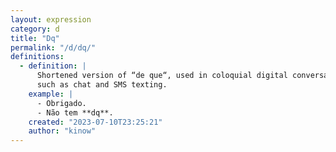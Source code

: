 ```yaml
---
layout: expression
category: d
title: "Dq"
permalink: "/d/dq/"
definitions:
  - definition: |
      Shortened version of “de que“, used in coloquial digital conversation,
      such as chat and SMS texting.
    example: |
      - Obrigado.
      - Não tem **dq**.
    created: "2023-07-10T23:25:21"
    author: "kinow"
---
```

